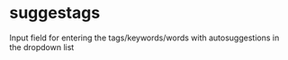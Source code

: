 # suggestags
Input field for entering the tags/keywords/words with autosuggestions in the dropdown list
